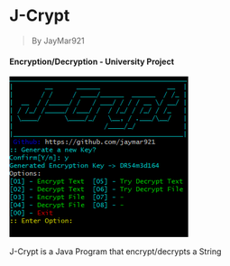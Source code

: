 # J-Crypt
> By JayMar921
#### Encryption/Decryption - University Project

![Figure 1-1](Documentation/Options.png "Options")

J-Crypt is a Java Program that encrypt/decrypts a String
